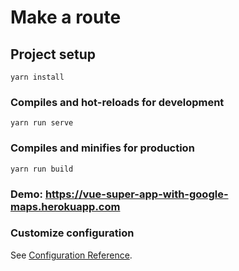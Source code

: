 # Make a route

## Project setup
```
yarn install
```

### Compiles and hot-reloads for development
```
yarn run serve
```

### Compiles and minifies for production
```
yarn run build
```
### Demo: https://vue-super-app-with-google-maps.herokuapp.com

### Customize configuration
See [Configuration Reference](https://cli.vuejs.org/config/).
